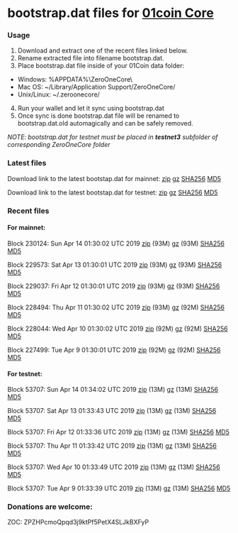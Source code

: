 # bootstrap.dat files for [01coin Core](https://01coin.io)

### Usage

1. Download and extract one of the recent files linked below.
2. Rename extracted file into filename bootstrap.dat.
3. Place bootstrap.dat file inside of your 01Coin data folder:
 - Windows: %APPDATA%\ZeroOneCore\
 - Mac OS: ~/Library/Application Support/ZeroOneCore/
 - Unix/Linux: ~/.zeroonecore/
4. Run your wallet and let it sync using bootstrap.dat
5. Once sync is done bootstrap.dat file will be renamed to bootstrap.dat.old automagically and can be safely removed.

_NOTE: bootstrap.dat for testnet must be placed in **testnet3** subfolder of corresponding ZeroOneCore folder_

### Latest files
Download link to the latest bootstap.dat for mainnet: [zip](https://files.01coin.io/mainnet/bootstrap.dat.zip) [gz](https://files.01coin.io/mainnet/bootstrap.dat.tar.gz) [SHA256](https://files.01coin.io/mainnet/sha256.txt) [MD5](https://files.01coin.io/mainnet/md5.txt)

Download link to the latest bootstap.dat for testnet: [zip](https://files.01coin.io/testnet/bootstrap.dat.zip) [gz](https://files.01coin.io/testnet/bootstrap.dat.tar.gz) [SHA256](https://files.01coin.io/testnet/sha256.txt) [MD5](https://files.01coin.io/testnet/md5.txt)

### Recent files

#### For mainnet:

Block 230124: Sun Apr 14 01:30:02 UTC 2019 [zip](https://files.01coin.io/mainnet/2019-04-14/bootstrap.dat.zip) (93M) [gz](https://files.01coin.io/mainnet/2019-04-14/bootstrap.dat.tar.gz) (93M) [SHA256](https://files.01coin.io/mainnet/2019-04-14/sha256.txt) [MD5](https://files.01coin.io/mainnet/2019-04-14/md5.txt)

Block 229573: Sat Apr 13 01:30:01 UTC 2019 [zip](https://files.01coin.io/mainnet/2019-04-13/bootstrap.dat.zip) (93M) [gz](https://files.01coin.io/mainnet/2019-04-13/bootstrap.dat.tar.gz) (93M) [SHA256](https://files.01coin.io/mainnet/2019-04-13/sha256.txt) [MD5](https://files.01coin.io/mainnet/2019-04-13/md5.txt)

Block 229037: Fri Apr 12 01:30:01 UTC 2019 [zip](https://files.01coin.io/mainnet/2019-04-12/bootstrap.dat.zip) (93M) [gz](https://files.01coin.io/mainnet/2019-04-12/bootstrap.dat.tar.gz) (93M) [SHA256](https://files.01coin.io/mainnet/2019-04-12/sha256.txt) [MD5](https://files.01coin.io/mainnet/2019-04-12/md5.txt)

Block 228494: Thu Apr 11 01:30:02 UTC 2019 [zip](https://files.01coin.io/mainnet/2019-04-11/bootstrap.dat.zip) (93M) [gz](https://files.01coin.io/mainnet/2019-04-11/bootstrap.dat.tar.gz) (92M) [SHA256](https://files.01coin.io/mainnet/2019-04-11/sha256.txt) [MD5](https://files.01coin.io/mainnet/2019-04-11/md5.txt)

Block 228044: Wed Apr 10 01:30:02 UTC 2019 [zip](https://files.01coin.io/mainnet/2019-04-10/bootstrap.dat.zip) (92M) [gz](https://files.01coin.io/mainnet/2019-04-10/bootstrap.dat.tar.gz) (92M) [SHA256](https://files.01coin.io/mainnet/2019-04-10/sha256.txt) [MD5](https://files.01coin.io/mainnet/2019-04-10/md5.txt)

Block 227499: Tue Apr  9 01:30:01 UTC 2019 [zip](https://files.01coin.io/mainnet/2019-04-09/bootstrap.dat.zip) (92M) [gz](https://files.01coin.io/mainnet/2019-04-09/bootstrap.dat.tar.gz) (92M) [SHA256](https://files.01coin.io/mainnet/2019-04-09/sha256.txt) [MD5](https://files.01coin.io/mainnet/2019-04-09/md5.txt)


#### For testnet:

Block 53707: Sun Apr 14 01:34:02 UTC 2019 [zip](https://files.01coin.io/testnet/2019-04-14/bootstrap.dat.zip) (13M) [gz](https://files.01coin.io/testnet/2019-04-14/bootstrap.dat.tar.gz) (13M) [SHA256](https://files.01coin.io/testnet/2019-04-14/sha256.txt) [MD5](https://files.01coin.io/testnet/2019-04-14/md5.txt)

Block 53707: Sat Apr 13 01:33:43 UTC 2019 [zip](https://files.01coin.io/testnet/2019-04-13/bootstrap.dat.zip) (13M) [gz](https://files.01coin.io/testnet/2019-04-13/bootstrap.dat.tar.gz) (13M) [SHA256](https://files.01coin.io/testnet/2019-04-13/sha256.txt) [MD5](https://files.01coin.io/testnet/2019-04-13/md5.txt)

Block 53707: Fri Apr 12 01:33:36 UTC 2019 [zip](https://files.01coin.io/testnet/2019-04-12/bootstrap.dat.zip) (13M) [gz](https://files.01coin.io/testnet/2019-04-12/bootstrap.dat.tar.gz) (13M) [SHA256](https://files.01coin.io/testnet/2019-04-12/sha256.txt) [MD5](https://files.01coin.io/testnet/2019-04-12/md5.txt)

Block 53707: Thu Apr 11 01:33:42 UTC 2019 [zip](https://files.01coin.io/testnet/2019-04-11/bootstrap.dat.zip) (13M) [gz](https://files.01coin.io/testnet/2019-04-11/bootstrap.dat.tar.gz) (13M) [SHA256](https://files.01coin.io/testnet/2019-04-11/sha256.txt) [MD5](https://files.01coin.io/testnet/2019-04-11/md5.txt)

Block 53707: Wed Apr 10 01:33:49 UTC 2019 [zip](https://files.01coin.io/testnet/2019-04-10/bootstrap.dat.zip) (13M) [gz](https://files.01coin.io/testnet/2019-04-10/bootstrap.dat.tar.gz) (13M) [SHA256](https://files.01coin.io/testnet/2019-04-10/sha256.txt) [MD5](https://files.01coin.io/testnet/2019-04-10/md5.txt)

Block 53707: Tue Apr  9 01:33:39 UTC 2019 [zip](https://files.01coin.io/testnet/2019-04-09/bootstrap.dat.zip) (13M) [gz](https://files.01coin.io/testnet/2019-04-09/bootstrap.dat.tar.gz) (13M) [SHA256](https://files.01coin.io/testnet/2019-04-09/sha256.txt) [MD5](https://files.01coin.io/testnet/2019-04-09/md5.txt)


### Donations are welcome:

ZOC: ZPZHPcmoQpqd3j9ktPf5PetX4SLJkBXFyP
